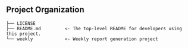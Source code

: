 Project Organization
------------

    ├── LICENSE
    ├── README.md         <- The top-level README for developers using this project.
    └── weekly            <- Weekly report generation project
